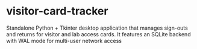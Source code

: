 # visitor-card-tracker
Standalone Python + Tkinter desktop application that manages sign-outs and returns for visitor and lab access cards. It features an SQLite backend with WAL mode for multi-user network access
